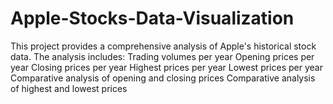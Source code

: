 # Apple-Stocks-Data-Visualization
This project provides a comprehensive analysis of Apple's historical stock data. The analysis includes:  Trading volumes per year Opening prices per year Closing prices per year Highest prices per year Lowest prices per year Comparative analysis of opening and closing prices Comparative analysis of highest and lowest prices
